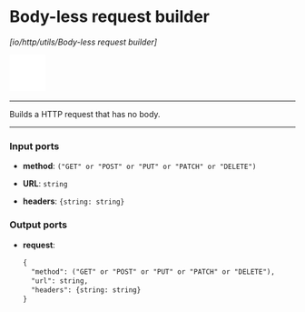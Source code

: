 # Body-less request builder

_[io/http/utils/Body-less request builder]_

![icon](</assets/icons/7341443a-8a0a-4a83-b302-effdb497c0f3.png>)

---

Builds a HTTP request that has no body.<br>

---

### Input ports

* __method__: ` ("GET" or "POST" or "PUT" or "PATCH" or "DELETE") `


* __URL__: ` string `


* __headers__: ` {string: string} `

### Output ports

* __request__: 
    ```
    {
      "method": ("GET" or "POST" or "PUT" or "PATCH" or "DELETE"),
      "url": string,
      "headers": {string: string}
    }
    ```

